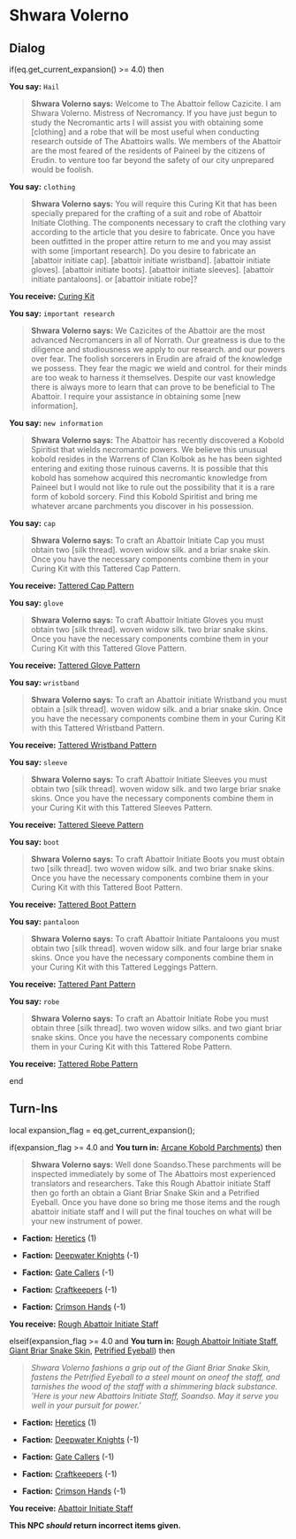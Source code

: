 # Shwara Volerno
## Dialog

if(eq.get_current_expansion() >= 4.0) then


**You say:** `Hail`




>**Shwara Volerno says:** Welcome to The Abattoir fellow Cazicite. I am Shwara Volerno. Mistress of Necromancy. If you have just begun to study the Necromantic arts I will assist you with obtaining some [clothing] and a robe that will be most useful when conducting research outside of The Abattoirs walls. We members of the Abattoir are the most feared of the residents of Paineel by the citizens of Erudin. to venture too far beyond the safety of our city unprepared would be foolish.


**You say:** `clothing`




>**Shwara Volerno says:** You will require this Curing Kit that has been specially prepared for the crafting of a suit and robe of Abattoir Initiate Clothing. The components necessary to craft the clothing vary according to the article that  you desire to fabricate. Once you have been outfitted in the proper attire return to me and you may assist with some [important research]. Do you desire to fabricate an [abattoir initiate cap]. [abattoir initiate wristband]. [abattoir initiate gloves]. [abattoir initiate boots]. [abattoir initiate sleeves]. [abattoir initiate pantaloons]. or [abattoir initiate robe]?



**You receive:**  [Curing Kit](/item/17125)


**You say:** `important research`




>**Shwara Volerno says:** We Cazicites of the Abattoir are the most advanced Necromancers in all of Norrath. Our greatness is due to the diligence and studiousness we apply to our research. and our powers over fear. The foolish sorcerers in Erudin are afraid of the knowledge we possess. They fear the magic we wield and control. for their minds are too weak to harness it themselves. Despite our vast knowledge there is always more to learn that can prove to be beneficial to The Abattoir. I require your assistance in obtaining some [new information].


**You say:** `new information`




>**Shwara Volerno says:** The Abattoir has recently discovered a Kobold Spiritist that wields necromantic powers. We believe this unusual kobold resides in the Warrens of Clan Kolbok as he has been sighted entering and exiting those ruinous caverns. It is possible that this kobold has somehow acquired this necromantic knowledge from Paineel but I would not like to rule out the possibility that it is a rare form of kobold sorcery. Find this Kobold Spiritist and bring me whatever arcane parchments you discover in his possession.


**You say:** `cap`




>**Shwara Volerno says:** To craft an Abattoir Initiate Cap you must obtain two [silk thread]. woven widow silk. and a briar snake skin. Once you have the necessary components combine them in your Curing Kit with this Tattered Cap Pattern.



**You receive:**  [Tattered Cap Pattern](/item/19555)


**You say:** `glove`




>**Shwara Volerno says:** To craft Abattoir Initiate Gloves you must obtain two [silk thread]. woven widow silk. two briar snake skins. Once you have the necessary components combine them in your Curing Kit with this Tattered Glove Pattern.



**You receive:**  [Tattered Glove Pattern](/item/19559)


**You say:** `wristband`




>**Shwara Volerno says:** To craft an Abattoir initiate Wristband you must obtain a [silk thread]. woven widow silk. and a briar snake skin. Once you have the necessary components combine them in your Curing Kit with this Tattered Wristband Pattern.



**You receive:**  [Tattered Wristband Pattern](/item/19558)


**You say:** `sleeve`




>**Shwara Volerno says:** To craft Abattoir Initiate Sleeves you must obtain two [silk thread]. woven widow silk. and two large briar snake skins. Once you have the necessary components combine them in your Curing Kit with this Tattered Sleeves Pattern.



**You receive:**  [Tattered Sleeve Pattern](/item/19557)


**You say:** `boot`




>**Shwara Volerno says:** To craft Abattoir Initiate Boots you must obtain two [silk thread]. two woven widow silk. and two briar snake skins. Once you have the necessary components combine them in your Curing Kit with this Tattered Boot Pattern.



**You receive:**  [Tattered Boot Pattern](/item/19561)


**You say:** `pantaloon`




>**Shwara Volerno says:** To craft Abattoir Initiate Pantaloons you must obtain two [silk thread]. woven widow silk. and four large briar snake skins. Once you have the necessary components combine them in your Curing Kit with this Tattered Leggings Pattern.



**You receive:**  [Tattered Pant Pattern](/item/19560)


**You say:** `robe`




>**Shwara Volerno says:** To craft an Abattoir Initiate Robe you must obtain three [silk thread]. two woven widow silks. and two giant briar snake skins. Once you have the necessary components combine them in your Curing Kit with this Tattered Robe Pattern.



**You receive:**  [Tattered Robe Pattern](/item/11395)

end

## Turn-Ins



local expansion_flag = eq.get_current_expansion();

if(expansion_flag >= 4.0 and  **You turn in:** [Arcane Kobold Parchments](/item/20420)) then


>**Shwara Volerno says:** Well done Soandso.These parchments will be inspected immediately by some of The Abattoirs most experienced translators and researchers. Take this Rough Abattoir initiate Staff then go forth an obtain a Giant Briar Snake Skin and a Petrified Eyeball. Once you have done so bring me those items and the rough abattoir initiate staff and I will put the final touches on what will be your new instrument of power.


* __Faction:__ [Heretics](/faction/265) (1)


* __Faction:__ [Deepwater Knights](/faction/242) (-1)


* __Faction:__ [Gate Callers](/faction/254) (-1)


* __Faction:__ [Craftkeepers](/faction/231) (-1)


* __Faction:__ [Crimson Hands](/faction/233) (-1)


 **You receive:**  [Rough Abattoir Initiate Staff](/item/20358) 

elseif(expansion_flag >= 4.0 and  **You turn in:** [Rough Abattoir Initiate Staff](/item/20358), [Giant Briar Snake Skin](/item/20356), [Petrified Eyeball](/item/20402)) then


>*Shwara Volerno fashions a grip out of the Giant Briar Snake Skin, fastens the Petrified Eyeball to a steel mount on oneof the staff, and tarnishes the wood of the staff with a shimmering black substance. 'Here is your new Abattoirs Initiate Staff, Soandso. May it serve you well in your pursuit for power.'*


* __Faction:__ [Heretics](/faction/265) (1)


* __Faction:__ [Deepwater Knights](/faction/242) (-1)


* __Faction:__ [Gate Callers](/faction/254) (-1)


* __Faction:__ [Craftkeepers](/faction/231) (-1)


* __Faction:__ [Crimson Hands](/faction/233) (-1)


 **You receive:**  [Abattoir Initiate Staff](/item/20418) 

**This NPC *should* return incorrect items given.**






